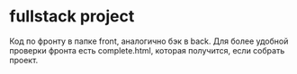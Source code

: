 # fullstack project
Код по фронту в папке front, аналогично бэк в back. Для более удобной проверки фронта есть complete.html, которая получится, если собрать проект. 
